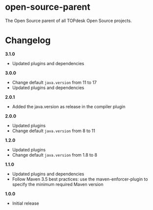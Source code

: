 # open-source-parent
The Open Source parent of all TOPdesk Open Source projects.

# Changelog
**3.1.0**

* Updated plugins and dependencies

**3.0.0**

* Change default `java.version` from 11 to 17
* Updated plugins and dependencies

**2.0.1**

* Added the java.version as release in the compiler plugin

**2.0.0**

* Updated plugins
* Change default `java.version` from 8 to 11

**1.2.0**

* Updated plugins
* Change default `java.version` from 1.8 to 8

**1.1.0**

* Updated plugins and dependencies
* Follow Maven 3.5 best practices: use the maven-enforcer-plugin to specify the minimum required Maven version

**1.0.0**

* Initial release